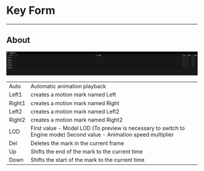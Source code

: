 # Key Form

___

## About

![alt text](./assets/images/key-form.png)

|  |  |
|---|---|
| Auto | Automatic animation playback |
| Left1 | creates a motion mark named Left |
| Right1 | creates a motion mark named Right |
| Left2 | creates a motion mark named Left2 |
| Right2 | creates a motion mark named Right2 |
| LOD | First value - Model LOD (To preview is necessary to switch to Engine mode)  Second value - Animation speed multiplier |
| Del | Deletes the mark in the current frame |
| Up | Shifts the end of the mark to the current time |
| Down | Shifts the start of the mark to the current time |
